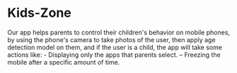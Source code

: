# Kids-Zone
Our app helps parents to control their children's behavior on mobile phones, by using the phone's camera to take photos of the user, then apply age detection model on them, and if the user is a child, the app will take some actions like: - Displaying only the apps that parents select. – Freezing the mobile after a specific amount of time.
